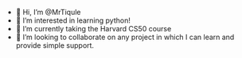 - 👋 Hi, I’m @MrTiqule
- 👀 I’m interested in learning python!
- 🌱 I’m currently taking the Harvard CS50 course
- 💞️ I’m looking to collaborate on any project in which I can learn and provide simple support. 


<!---
MrTiqule/MrTiqule is a ✨ special ✨ repository because its `README.md` (this file) appears on your GitHub profile.
You can click the Preview link to take a look at your changes.
--->
